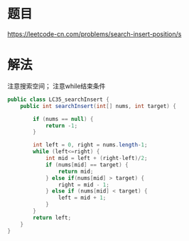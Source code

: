 # 题目

https://leetcode-cn.com/problems/search-insert-position/s



# 解法

注意搜索空间； 注意while结束条件

```java
public class LC35_searchInsert {
    public int searchInsert(int[] nums, int target) {

        if (nums == null) {
            return -1;
        }

        int left = 0, right = nums.length-1;
        while (left<=right) {
            int mid = left + (right-left)/2;
            if (nums[mid] == target) {
                return mid;
            } else if(nums[mid] > target) {
                right = mid - 1;
            } else if (nums[mid] < target) {
                left = mid + 1;
            }
        }
        return left;
    }
}
```

